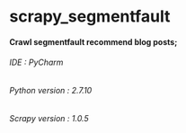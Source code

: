 # scrapy_segmentfault

#### Crawl segmentfault recommend blog posts;

###### IDE : PyCharm
###### Python version : 2.7.10
###### Scrapy version : 1.0.5
